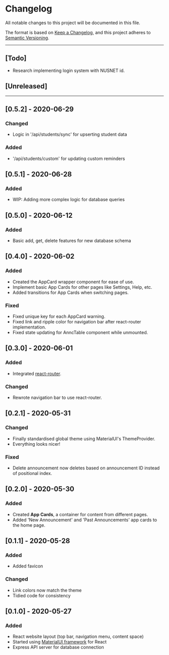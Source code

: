 # Changelog
All notable changes to this project will be documented in this file.

The format is based on [Keep a Changelog](https://keepachangelog.com/en/1.0.0/),
and this project adheres to [Semantic Versioning](https://semver.org/spec/v2.0.0.html).

---

## [Todo]
- Research implementing login system with NUSNET id.

## [Unreleased]

---

## [0.5.2] - 2020-06-29
### Changed
- Logic in '/api/students/sync' for upserting student data
### Added
- '/api/students/custom' for updating custom reminders

## [0.5.1] - 2020-06-28
### Added
- WIP: Adding more complex logic for database queries

## [0.5.0] - 2020-06-12
### Added
- Basic add, get, delete features for new database schema

## [0.4.0] - 2020-06-02
### Added
- Created the AppCard wrapper component for ease of use.
- Implement basic App Cards for other pages like Settings, Help, etc.
- Added transitions for App Cards when switching pages.

### Fixed
- Fixed unique key for each AppCard warning.
- Fixed link and ripple color for navigation bar after react-router implementation.
- Fixed state updating for AnncTable component while unmounted.

## [0.3.0] - 2020-06-01
### Added
- Integrated [react-router](https://reacttraining.com/react-router/).

### Changed
- Rewrote navigation bar to use react-router.

## [0.2.1] - 2020-05-31
### Changed
- Finally standardised global theme using MaterialUI's ThemeProvider.
- Everything looks nicer!

### Fixed
- Delete announcement now deletes based on announcement ID instead of positional index.

## [0.2.0] - 2020-05-30
### Added
- Created **App Cards**, a container for content from different pages.
- Added 'New Announcement' and 'Past Announcements' app cards to the home page.

## [0.1.1] - 2020-05-28
### Added
- Added favicon

### Changed
- Link colors now match the theme
- Tidied code for consistency

## [0.1.0] - 2020-05-27
### Added
- React website layout (top bar, navigation menu, content space)
- Started using [MaterialUI framework](https://material-ui.com/) for React
- Express API server for database connection